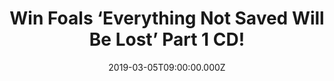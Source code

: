 ---
campaign-uuid: "c-df84d7f2-17f1-447e-a531-93025ec78b58"
type: "Competition"
category: "Music"
date: "2019-03-05T09:00:00.000Z"
end-date: "2019-04-05T23:59:00.000Z"
disable-form: false
is_promoted: false
has_entry_page: true
title: "Win Foals ‘Everything Not Saved Will Be Lost’ Part 1 CD!"
competition-description: "<p>From playing chaotic house parties in their home city\
  \ of Oxford to becoming major festival headliners across Europe, Foals’ trajectory\
  \ has been remarkable. After more than a decade in the game, here they are again\
  \ with Foals again with the bravest and most ambitious project of their career:\
  \ not one, but two astonishing new albums: ‘Everything Not Saved Will Be Lost’.\
  \ A pair of releases, separate but related, and we have their very first Part 1\
  \ to one of our lucky members.</p>\n<p>Want to hear it first? Click below for a\
  \ chance to win.</p>\n"
hero-header: "Win Foals ‘Everything Not Saved Will Be Lost’ Part 1 CD!"
terms-confirmation: "N/A"
banner-img: "https://assets.expresslyapp.com/asset-da231a3b-7253-4251-a6a5-84192e6548b5.jpg"
logo-left-href: "http://club.expressly.io"
logo-left-image: "https://assets.expresslyapp.com/asset-c1d464b9-bb16-4a08-baf1-12a7e3c67d72.jpg"
logo-left-title: "Expressly Club"
bg-image-hero: "https://assets.expresslyapp.com/asset-8b3a5160-8ebd-47ff-b514-cc534f6bfc88.jpg"
bg-image-first: "https://assets.expresslyapp.com/asset-ea7a09f4-4f21-4c0f-a0bb-724d85d66097.jpg"
section1-content: "<p>The two releases, capture the most compelling, ambitious and\
  \ cohesive creations they’ve ever produced. Eager to break the traditional pop song\
  \ structure which they felt they were becoming increasingly tapered to, the 20 tracks\
  \ defy expectation.</p>\n<p>There are exploratory, progressive-tinged tracks alongside\
  \ atmospheric segues which make the music an experience rather than a mere collection\
  \ of songs. Yet the band’s renowned ability to wield relentless grooves with striking\
  \ power and skyscraper hooks also reaches new heights. </p>\n<p>Moonlight, Exits,\
  \ White Onions… are some of their brand new hits. Think no more and enter below\
  \ for a chance to hear all of them first!</p>\n"
entry-title: "Win Foals ‘Everything Not Saved Will Be Lost’ Part 1 CD!"
entry-content: "<p>Enter the draw to win  Foals ‘Everything Not Saved Will Be Lost’\
  \ Part 1 CD by entering below before 23:59 on 5th of April 2019.</p>\n"
has-winner: false
prize-description: "Foals ‘Everything Not Saved Will Be Lost’ Part 1 CD!"
special-conditions: "Multiple entries are allowed up to one every day.\r\nThis competition\
  \ is also available on: https://aaa.nme.com/competitions/\r\nfoals-cd-everything-not-saved-giveaway"
country-restrictions:
- "GB"
---